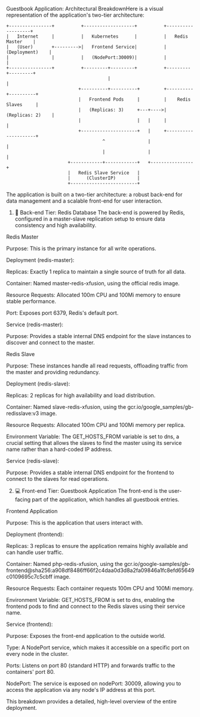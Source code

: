 Guestbook Application: Architectural BreakdownHere is a visual representation of the application's two-tier architecture:

```
+----------------+          +-------------------+          +-------------------+
|   Internet     |          |   Kubernetes      |          |   Redis Master    |
|   (User)       +--------->|   Frontend Service|          |   (Deployment)    |
|                |          |   (NodePort:30009)|          |                   |
+----------------+          +---------+---------+          +---------+---------+
                                      |                               |
                           +----------+----------+         +----------+----------+
                           |   Frontend Pods     |         |    Redis Slaves     |
                           |   (Replicas: 3)     +---+---->|    (Replicas: 2)    |
                           |                     |   |     |                     |
                           +---------------------+   |     +---------------------+
                                    ^                |                |
                                    |                |                |
                       +------------+------------+   +----------------+
                       |   Redis Slave Service   |
                       |      (ClusterIP)        |
                       +-------------------------+
```


The application is built on a two-tier architecture: a robust back-end for data management and a scalable front-end for user interaction.

1. 💾 Back-end Tier: Redis Database
The back-end is powered by Redis, configured in a master-slave replication setup to ensure data consistency and high availability.

Redis Master

Purpose: This is the primary instance for all write operations.

Deployment (redis-master):

Replicas: Exactly 1 replica to maintain a single source of truth for all data.

Container: Named master-redis-xfusion, using the official redis image.

Resource Requests: Allocated 100m CPU and 100Mi memory to ensure stable performance.

Port: Exposes port 6379, Redis's default port.

Service (redis-master):

Purpose: Provides a stable internal DNS endpoint for the slave instances to discover and connect to the master.

Redis Slave

Purpose: These instances handle all read requests, offloading traffic from the master and providing redundancy.

Deployment (redis-slave):

Replicas: 2 replicas for high availability and load distribution.

Container: Named slave-redis-xfusion, using the gcr.io/google_samples/gb-redisslave:v3 image.

Resource Requests: Allocated 100m CPU and 100Mi memory per replica.

Environment Variable: The GET_HOSTS_FROM variable is set to dns, a crucial setting that allows the slaves to find the master using its service name rather than a hard-coded IP address.

Service (redis-slave):

Purpose: Provides a stable internal DNS endpoint for the frontend to connect to the slaves for read operations.

2. 💻 Front-end Tier: Guestbook Application
The front-end is the user-facing part of the application, which handles all guestbook entries.

Frontend Application

Purpose: This is the application that users interact with.

Deployment (frontend):

Replicas: 3 replicas to ensure the application remains highly available and can handle user traffic.

Container: Named php-redis-xfusion, using the gcr.io/google-samples/gb-frontend@sha256:a908df8486ff66f2c4daa0d3d8a2fa09846a1fc8efd65649c0109695c7c5cbff image.

Resource Requests: Each container requests 100m CPU and 100Mi memory.

Environment Variable: GET_HOSTS_FROM is set to dns, enabling the frontend pods to find and connect to the Redis slaves using their service name.

Service (frontend):

Purpose: Exposes the front-end application to the outside world.

Type: A NodePort service, which makes it accessible on a specific port on every node in the cluster.

Ports: Listens on port 80 (standard HTTP) and forwards traffic to the containers' port 80.

NodePort: The service is exposed on nodePort: 30009, allowing you to access the application via any node's IP address at this port.

This breakdown provides a detailed, high-level overview of the entire deployment.
